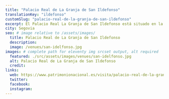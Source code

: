```yaml
---
title: "Palacio Real de La Granja de San Ildefonso"
translationKey: "ildefonso"
customSlug: "palacio-real-de-la-granja-de-san-ildefonso"
excerpt: El Palacio Real La Granja de San Ildefonso está situado en la localidad segoviana del Real Sitio de San Ildefonso. Está gestionado por el Patrimonio Nacional y está abierto al público.
city: Segovia
seo: # image relative to /assets/images/
  title: Palacio Real de La Granja de San Ildefonso
  description:
  image: /venues/san-idelfonso.jpg
images: # complete path for eleventy img srcset output, alt required
  featured: ./src/assets/images/venues/san-idelfonso.jpg
  alt: Palacio Real de La Granja de San Ildefonso
  credit:
links:
  web: https://www.patrimonionacional.es/visita/palacio-real-de-la-granja-de-san-ildefonso
  twitter:
  facebook:
  instagram:
---
```

